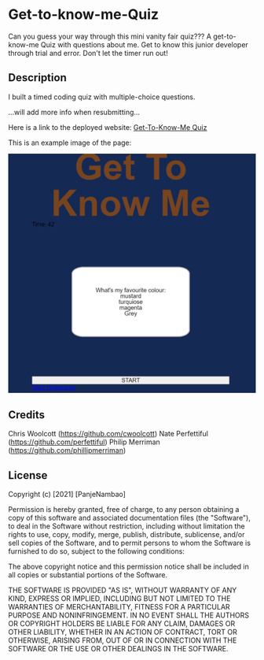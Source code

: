 # Get-to-know-me-Quiz
Can you guess your way through this mini vanity fair quiz???
A get-to-know-me Quiz with questions about me. 
Get to know this junior developer through trial and error. 
Don't let the timer run out!  

## Description 
I built a timed coding quiz with multiple-choice questions. 

...will add more info when resubmitting...

Here is a link to the deployed website: [Get-To-Know-Me Quiz](https://pnambao.github.io/Get-to-know-me-Quiz/)

This is an example image of the page: 

![picture](./Assets/gettoknowme.png)

## Credits
Chris Woolcott (https://github.com/cwoolcott)
Nate Perfettiful (https://github.com/perfettiful)
Philip Merriman (https://github.com/phillipmerriman)
​
## License
​Copyright (c) [2021] [PanjeNambao]

Permission is hereby granted, free of charge, to any person obtaining a copy
of this software and associated documentation files (the "Software"), to deal
in the Software without restriction, including without limitation the rights
to use, copy, modify, merge, publish, distribute, sublicense, and/or sell
copies of the Software, and to permit persons to whom the Software is
furnished to do so, subject to the following conditions:

The above copyright notice and this permission notice shall be included in all
copies or substantial portions of the Software.

THE SOFTWARE IS PROVIDED "AS IS", WITHOUT WARRANTY OF ANY KIND, EXPRESS OR
IMPLIED, INCLUDING BUT NOT LIMITED TO THE WARRANTIES OF MERCHANTABILITY,
FITNESS FOR A PARTICULAR PURPOSE AND NONINFRINGEMENT. IN NO EVENT SHALL THE
AUTHORS OR COPYRIGHT HOLDERS BE LIABLE FOR ANY CLAIM, DAMAGES OR OTHER
LIABILITY, WHETHER IN AN ACTION OF CONTRACT, TORT OR OTHERWISE, ARISING FROM,
OUT OF OR IN CONNECTION WITH THE SOFTWARE OR THE USE OR OTHER DEALINGS IN THE
SOFTWARE.